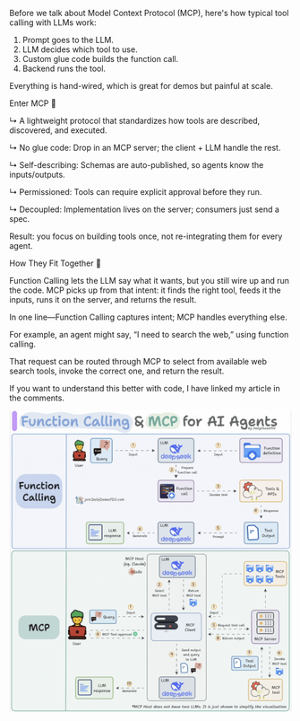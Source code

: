 Before we talk about Model Context Protocol (MCP), here's how typical tool calling with LLMs work:

1. Prompt goes to the LLM.
2. LLM decides which tool to use.
3. Custom glue code builds the function call.
4. Backend runs the tool.

Everything is hand-wired, which is great for demos but painful at scale.

Enter MCP 🚀

↳ A lightweight protocol that standardizes how tools are described, discovered, and executed.

↳ No glue code: Drop in an MCP server; the client + LLM handle the rest.

↳ Self-describing: Schemas are auto-published, so agents know the inputs/outputs.

↳ Permissioned: Tools can require explicit approval before they run.

↳ Decoupled: Implementation lives on the server; consumers just send a spec.

Result: you focus on building tools once, not re-integrating them for every agent.

How They Fit Together 🤝

Function Calling lets the LLM say what it wants, but you still wire up and run the code. MCP picks up from that intent: it finds the right tool, feeds it the inputs, runs it on the server, and returns the result.

In one line—Function Calling captures intent; MCP handles everything else.

For example, an agent might say, “I need to search the web,” using function calling.

That request can be routed through MCP to select from available web search tools, invoke the correct one, and return the result.

If you want to understand this better with code, I have linked my article in the comments.

![MCP vs Function Calling](diagrams/mcp/MCP%20vs%20Function%20calling.png) 